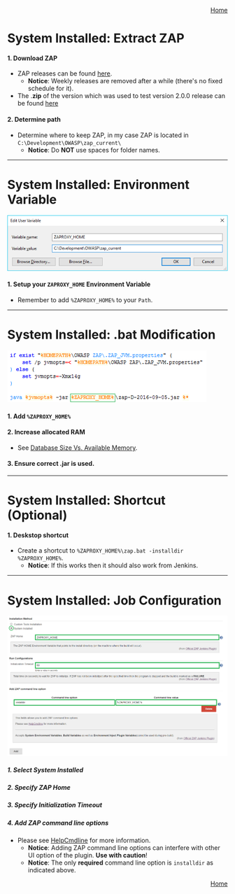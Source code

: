 <a href='https://github.com/JordanGS/zaproxy-plugin/tree/development#table-of-contents-'><div align="right">Home</div></a>

System Installed: Extract ZAP
================

#### 1. Download ZAP

- ZAP releases can be found [here](https://github.com/zaproxy/zaproxy/releases/).
	- <b>Notice</b>: Weekly releases are removed after a while (there's no fixed schedule for it).
- The .<b>zip</b> of the version which was used to test version 2.0.0 release can be found [here]()

#### 2. Determine path

- Determine where to keep ZAP, in my case ZAP is located in `C:\Development\OWASP\zap_current\`
	- <b>Notice</b>: Do <b>NOT</b> use spaces for folder names.

<hr />

System Installed: Environment Variable
================

![Image of Environment Variable Config](../images/ZAPROXY_HOME.png)

#### 1. Setup your `ZAPROXY_HOME` Environment Variable

* Remember to add `%ZAPROXY_HOME%` to your `Path`.

<hr />

System Installed: .bat Modification
================

![Image of Environment Variable Config](../images/ZAPROXY_BAT.png)

#### 1. Add `%ZAPROXY_HOME%`

#### 2. Increase allocated RAM

* See [Database Size Vs. Available Memory](../zapsettings/README.md#3-database-size-vs-available-memory).

#### 3. Ensure correct .<b>jar</b> is used.

<hr />

System Installed: Shortcut (Optional)
================

#### 1. Deskstop shortcut

- Create a shortcut to `%ZAPROXY_HOME%\zap.bat -installdir %ZAPROXY_HOME%`.
	- <b>Notice</b>: If this works then it should also work from Jenkins.

<hr />

System Installed: Job Configuration
============

![Image of System Installed Select](../images/ZAPROXY_SELECT.png)

##### 1. Select System Installed

##### 2. Specify ZAP Home

##### 3. Specify Initialization Timeout

##### 4. Add ZAP command line options

- Please see [HelpCmdline](https://github.com/zaproxy/zap-core-help/wiki/HelpCmdline) for more information.
	- <b>Notice</b>: Adding ZAP command line options can interfere with other UI option of the plugin. <b>Use with caution</b>!
	- <b>Notice</b>: The only <b>required</b> command line option is `installdir` as indicated above.

<a href='https://github.com/JordanGS/zaproxy-plugin/tree/development#table-of-contents-'><div align="right">Home</div></a>

